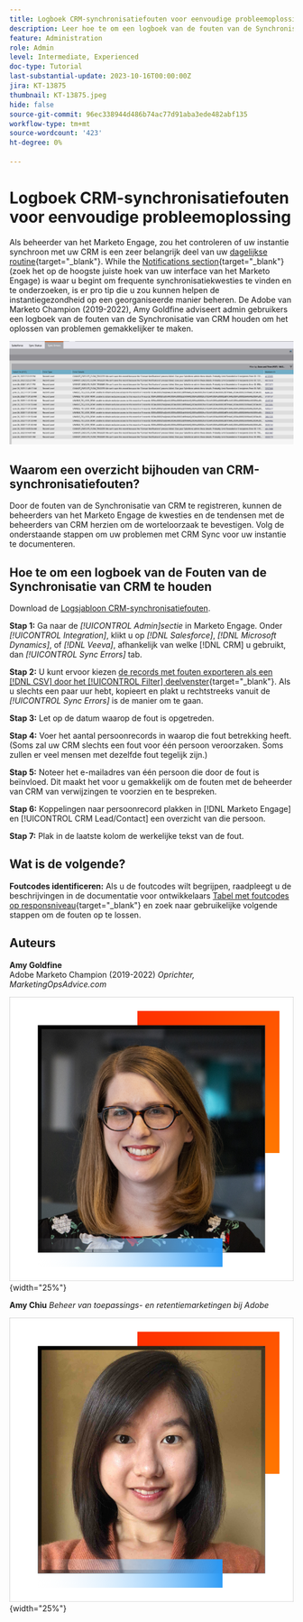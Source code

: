 ```yaml
---
title: Logboek CRM-synchronisatiefouten voor eenvoudige probleemoplossing
description: Leer hoe te om een logboek van de fouten van de Synchronisatie van CRM te gebruiken om de synchronisatiekwesties van CRM te onderzoeken en het te houden regelmatig lopend.
feature: Administration
role: Admin
level: Intermediate, Experienced
doc-type: Tutorial
last-substantial-update: 2023-10-16T00:00:00Z
jira: KT-13875
thumbnail: KT-13875.jpeg
hide: false
source-git-commit: 96ec338944d486b74ac77d91aba3ede482abf135
workflow-type: tm+mt
source-wordcount: '423'
ht-degree: 0%

---
```



# Logboek CRM-synchronisatiefouten voor eenvoudige probleemoplossing

Als beheerder van het Marketo Engage, zou het controleren of uw instantie synchroon met uw CRM is een zeer belangrijk deel van uw [dagelijkse routine](https://nation.marketo.com/t5/champion-program-blogs/my-marketo-morning-routine-tips-for-driving-marketing-operation/ba-p/247508){target="_blank"}. While the [Notifications section](https://experienceleague.adobe.com/docs/marketo/using/product-docs/core-marketo-concepts/miscellaneous/notification-types.html?lang=nl-NL){target="_blank"} (zoek het op de hoogste juiste hoek van uw interface van het Marketo Engage) is waar u begint om frequente synchronisatiekwesties te vinden en te onderzoeken, is er pro tip die u zou kunnen helpen de instantiegezondheid op een georganiseerde manier beheren. De Adobe van Marketo Champion (2019-2022), Amy Goldfine adviseert admin gebruikers een logboek van de fouten van de Synchronisatie van CRM houden om het oplossen van problemen gemakkelijker te maken.

![Screenshot van het tabblad Synchronisatiefouten](/help/tutorial-inherited-instance/_assets/Marketo_Engage_Admin_Salesforce_Sync_Errors_Tab.png)

## Waarom een overzicht bijhouden van CRM-synchronisatiefouten?

Door de fouten van de Synchronisatie van CRM te registreren, kunnen de beheerders van het Marketo Engage de kwesties en de tendensen met de beheerders van CRM herzien om de worteloorzaak te bevestigen. Volg de onderstaande stappen om uw problemen met CRM Sync voor uw instantie te documenteren.

## Hoe te om een logboek van de Fouten van de Synchronisatie van CRM te houden

Download de [Logsjabloon CRM-synchronisatiefouten](/help/tutorial-inherited-instance/_assets/downloads/Adobe-Marketo-Engage_CRM-Sync-Error-Log-Template.xlsx).

**Stap 1:** Ga naar de *[!UICONTROL Admin]sectie* in Marketo Engage. Onder *[!UICONTROL Integration]*, klikt u op *[!DNL Salesforce]*, *[!DNL Microsoft Dynamics]*, of *[!DNL Veeva]*, afhankelijk van welke [!DNL CRM] u gebruikt, dan *[!UICONTROL Sync Errors]* tab.

**Stap 2:** U kunt ervoor kiezen [de records met fouten exporteren als een [!DNL CSV] door het [!UICONTROL Filter] deelvenster](https://experienceleague.adobe.com/docs/marketo/using/product-docs/crm-sync/salesforce-sync/salesforce-sync-errors.html?lang=nl-NL#filter-sync-errors){target="_blank"}. Als u slechts een paar uur hebt, kopieert en plakt u rechtstreeks vanuit de *[!UICONTROL Sync Errors]* is de manier om te gaan.

**Stap 3:** Let op de datum waarop de fout is opgetreden.

**Stap 4:** Voer het aantal persoonrecords in waarop die fout betrekking heeft. (Soms zal uw CRM slechts een fout voor één persoon veroorzaken. Soms zullen er veel mensen met dezelfde fout tegelijk zijn.)

**Stap 5:** Noteer het e-mailadres van één persoon die door de fout is beïnvloed. Dit maakt het voor u gemakkelijk om de fouten met de beheerder van CRM van verwijzingen te voorzien en te bespreken.

**Stap 6:** Koppelingen naar persoonrecord plakken in [!DNL Marketo Engage] en [!UICONTROL CRM Lead/Contact] een overzicht van die persoon.

**Stap 7:** Plak in de laatste kolom de werkelijke tekst van de fout.

## Wat is de volgende?

**Foutcodes identificeren:** Als u de foutcodes wilt begrijpen, raadpleegt u de beschrijvingen in de documentatie voor ontwikkelaars [Tabel met foutcodes op responsniveau](https://developers.marketo.com/rest-api/error-codes/#response_level_error_codes){target="_blank"} en zoek naar gebruikelijke volgende stappen om de fouten op te lossen.

## Auteurs

**Amy Goldfine**\
Adobe Marketo Champion (2019-2022)
*Oprichter, MarketingOpsAdvice.com*

![Amy Goldfine](/help/tutorial-inherited-instance/_assets/authors/Customer_Author_Amy_Goldfine.png){width="25%"}

**Amy Chiu**
*Beheer van toepassings- en retentiemarketingen bij Adobe*

![Amy Chiu](/help/tutorial-inherited-instance/_assets/authors/Adobe_Author_Amy_Chiu.png){width="25%"}

